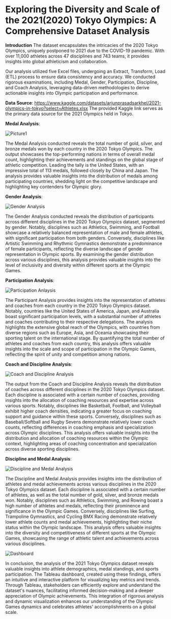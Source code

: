 # Exploring the Diversity and Scale of the 2021(2020) Tokyo Olympics: A Comprehensive Dataset Analysis

**Introduction**
The dataset encapsulates the intricacies of the 2020 Tokyo Olympics, uniquely postponed to 2021 due to the COVID-19 pandemic. With over 11,000 athletes across 47 disciplines and 743 teams, it provides insights into global athleticism and collaboration.

Our analysis utilized five Excel files, undergoing an Extract, Transform, Load (ETL) process to ensure data consistency and accuracy. We conducted rigorous examinations, including Medal, Gender, Participation, Discipline, and Coach Analysis, leveraging data-driven methodologies to derive actionable insights into Olympic participation and performance.

**Data Source**:
https://www.kaggle.com/datasets/arjunprasadsarkhel/2021-olympics-in-tokyo?select=Athletes.xlsx
The provided Kaggle link serves as the primary data source for the 2021 Olympics held in Tokyo.

**Medal Analysis**:

![Picture1](https://github.com/vinodhinidevaraj/2021-Olympics-in-Tokyo/assets/145280558/6eb30f26-650e-44ce-821b-30b7e4e1ef20)

The Medal Analysis conducted reveals the total number of gold, silver, and bronze medals won by each country in the 2020 Tokyo Olympics. The output showcases the top-performing nations in terms of overall medal count, highlighting their achievements and standings on the global stage of athletic competition. Leading the tally is the United States, with an impressive total of 113 medals, followed closely by China and Japan. The analysis provides valuable insights into the distribution of medals among participating countries, shedding light on the competitive landscape and highlighting key contenders for Olympic glory.


**Gender Analysis**:

![Gender Analysis](https://github.com/vinodhinidevaraj/2021-Olympics-in-Tokyo/assets/145280558/e4dd446b-9fa7-49ca-bebf-e5511471c186)

The Gender Analysis conducted reveals the distribution of participants across different disciplines in the 2020 Tokyo Olympics dataset, segmented by gender. Notably, disciplines such as Athletics, Swimming, and Football showcase a relatively balanced representation of male and female athletes, with significant participation from both genders. Conversely, disciplines like Artistic Swimming and Rhythmic Gymnastics demonstrate a predominance of female participants, reflecting the diverse landscape of gender representation in Olympic sports. By examining the gender distribution across various disciplines, this analysis provides valuable insights into the level of inclusivity and diversity within different sports at the Olympic Games.

**Participation Analysis**:

![Participation Anlaysis](https://github.com/vinodhinidevaraj/2021-Olympics-in-Tokyo/assets/145280558/f7c2cab3-21cd-4ce7-845e-d62728da81a0)

The Participant Analysis provides insights into the representation of athletes and coaches from each country in the 2020 Tokyo Olympics dataset. Notably, countries like the United States of America, Japan, and Australia boast significant participation levels, with a substantial number of athletes and coaches contributing to their respective delegations. The analysis highlights the extensive global reach of the Olympics, with countries from diverse regions such as Europe, Asia, and Oceania showcasing their sporting talent on the international stage. By quantifying the total number of athletes and coaches from each country, this analysis offers valuable insights into the scale and scope of participation in the Olympic Games, reflecting the spirit of unity and competition among nations.

**Coach and Discipline Analysis**:

![Coach and Discipline Analysis](https://github.com/vinodhinidevaraj/2021-Olympics-in-Tokyo/assets/145280558/d2add328-328e-4939-a27f-8907243c3ed1)

The output from the Coach and Discipline Analysis reveals the distribution of coaches across different disciplines in the 2020 Tokyo Olympics dataset. Each discipline is associated with a certain number of coaches, providing insights into the allocation of coaching resources and expertise across various sports. Notably, disciplines like Basketball, Football, and Volleyball exhibit higher coach densities, indicating a greater focus on coaching support and guidance within these sports. Conversely, disciplines such as Baseball/Softball and Rugby Sevens demonstrate relatively lower coach counts, reflecting differences in coaching emphasis and specialization across Olympic disciplines. This analysis offers valuable insights into the distribution and allocation of coaching resources within the Olympic context, highlighting areas of coaching concentration and specialization across diverse sporting disciplines.

**Discipline and Medal Analysis**:

![Discipline and Medal Analysis](https://github.com/vinodhinidevaraj/2021-Olympics-in-Tokyo/assets/145280558/5febc849-8613-439c-bd05-f123b13b9dda)

The Discipline and Medal Analysis provides insights into the distribution of athletes and medal achievements across various disciplines in the 2020 Tokyo Olympics dataset. Each discipline is associated with a certain number of athletes, as well as the total number of gold, silver, and bronze medals won. Notably, disciplines such as Athletics, Swimming, and Rowing boast a high number of athletes and medals, reflecting their prominence and significance in the Olympic Games. Conversely, disciplines like Surfing, Trampoline Gymnastics, and Cycling BMX Racing demonstrate relatively lower athlete counts and medal achievements, highlighting their niche status within the Olympic landscape. This analysis offers valuable insights into the diversity and competitiveness of different sports at the Olympic Games, showcasing the range of athletic talent and achievements across various disciplines.


![Dashboard](https://github.com/vinodhinidevaraj/2021-Olympics-in-Tokyo/assets/145280558/2b10a988-9b9a-4bb8-a7c9-b46a1281c101)

In conclusion, the analysis of the 2021 Tokyo Olympics dataset reveals valuable insights into athlete demographics, medal standings, and sports participation. The Tableau dashboard, created using these findings, offers an intuitive and interactive platform for visualizing key metrics and trends. Through Tableau, stakeholders can efficiently explore and understand the dataset's nuances, facilitating informed decision-making and a deeper appreciation of Olympic achievements. This integration of rigorous analysis and dynamic visualization enhances our understanding of the Olympic Games dynamics and celebrates athletes' accomplishments on a global scale.
